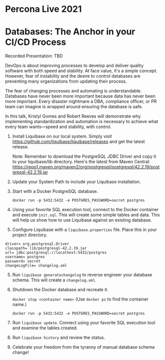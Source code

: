 # Percona Live 2021
# Databases: The Anchor in your CI/CD Process

Recorded Presentation: TBD

DevOps is about improving processes to develop and deliver quality software with both speed and stability. At face value, it's a simple concept. However, fear of instability and the desire to control databases are preventing many organizations from updating their process. 

The fear of changing processes and automating is understandable. Databases have never been more important because data has never been more important. Every disaster nightmare a DBA, compliance officer, or PR team can imagine is wrapped around ensuring the database is safe.

In this talk, Kristyl Gomes and Robert Reeves will demonstrate why implementing standardization and automation is necessary to achieve what every team wants—speed and stability, with control.

1. Install Liquibase on our local system. Simply visit https://github.com/liquibase/liquibase/releases and get the latest release. 

	Note: Remember to download the PostgreSQL JDBC Driver and copy it to your liquibase/lib directory. Here's the latest from Maven Central: https://repo1.maven.org/maven2/org/postgresql/postgresql/42.2.19/postgresql-42.2.19.jar

2. Update your System Path to include your Liquibase installation.

3. Start with a Docker PostgreSQL database. 

	`docker run -p 5432:5432 -e POSTGRES_PASSWORD=secret postgres`

4. Using your favorite SQL execution tool, connect to the Docker container and execute `init.sql`. This will create some simple tables and data. This will help us show how to use Liquibase against an existing database.

5. Configure Liquibase with a `liquibase.properties` file. Place this in your project directory. 

```
driver= org.postgresql.Driver
classpath= lib/postgresql-42.2.19.jar
url= jdbc:postgresql://localhost:5432/postgres
username= postgres
password= secret
changeLogFile= changelog.xml
```

5. Run `liquibase generatechangelog` to reverse engineer your database schema. This will create a `changelog.xml`.

6. Shutdown the Docker database and recreate it. 

	`docker stop <container name>` (Use `docker ps` to find the container name.)

	`docker run -p 5432:5432 -e POSTGRES_PASSWORD=secret postgres`

7. Run `liquibase update`. Connect using your favorite SQL execution tool and examine the tables created.

8. Run `liquibase history` and review the status. 

9. Celebrate your freedom from the tyranny of manual database schema change!